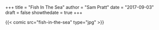 +++
title = "Fish In The Sea"
author = "Sam Pratt"
date = "2017-09-03"
draft = false
showthedate = true
+++

{{< comic src="fish-in-the-sea" type="jpg" >}}
